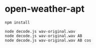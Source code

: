 # open-weather-apt

```
npm install

node decode.js wav-original.wav
node decode.js wav-original.wav AB
node decode.js wav-original.wav AB cos
```